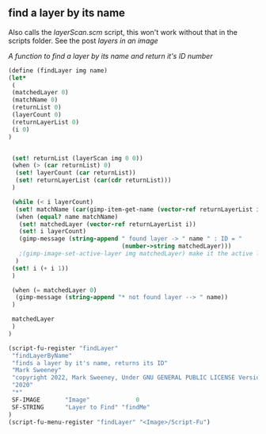 ## find a layer by its name

Also calls the _layerScan.scm_ script, this won't work without that in the scripts folder.
See the post *layers in an image*

*A function to find a layer by its name and return it's ID number*

```scheme
(define (findLayer img name)
(let*
 (
 (matchedLayer 0)
 (matchName 0)
 (returnList 0)
 (layerCount 0)
 (returnLayerList 0)
 (i 0)
)


 (set! returnList (layerScan img 0 0))
 (when (> (car returnList) 0)
  (set! layerCount (car returnList))
  (set! returnLayerList (car(cdr returnList)))
 )

 (while (< i layerCount)
  (set! matchName (car(gimp-item-get-name (vector-ref returnLayerList i))))
  (when (equal? name matchName)
   (set! matchedLayer (vector-ref returnLayerList i))
   (set! i layerCount)
   (gimp-message (string-append " found layer -> " name " : ID = "
                                (number->string matchedLayer)))
   ;(gimp-image-set-active-layer img matchedLayer) make it the active layer
  )
 (set! i (+ i 1))
 )

 (when (= matchedLayer 0)
  (gimp-message (string-append "* not found layer --> " name))
 )

 matchedLayer
 )
)

(script-fu-register "findLayer"
 "findLayerByName"
 "finds a layer by it's name, returns its ID"
 "Mark Sweeney"
 "copyright 2022, Mark Sweeney, Under GNU GENERAL PUBLIC LICENSE Version 3"
 "2020"
 "*"
 SF-IMAGE       "Image"             0
 SF-STRING      "Layer to Find" "findMe"
)
(script-fu-menu-register "findLayer" "<Image>/Script-Fu")

```
